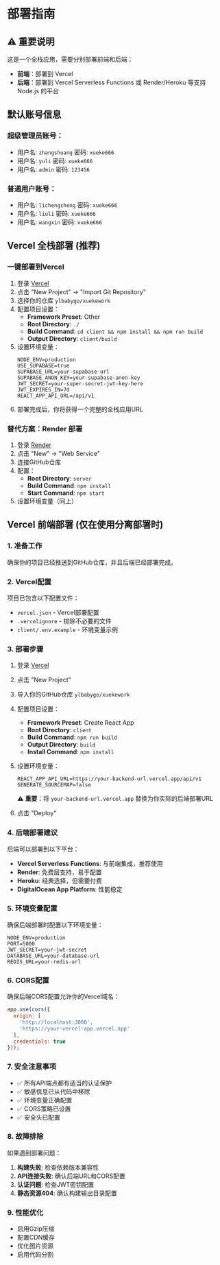 # 部署指南

## ⚠️ 重要说明

这是一个全栈应用，需要分别部署前端和后端：
- **前端**：部署到 Vercel
- **后端**：部署到 Vercel Serverless Functions 或 Render/Heroku 等支持 Node.js 的平台

## 默认账号信息

### 超级管理员账号：
- 用户名: `zhangshuang` 密码: `xueke666`
- 用户名: `yuli` 密码: `xueke666`
- 用户名: `admin` 密码: `123456`

### 普通用户账号：
- 用户名: `lichengcheng` 密码: `xueke666`
- 用户名: `liuli` 密码: `xueke666`
- 用户名: `wangxin` 密码: `xueke666`

## Vercel 全栈部署 (推荐)

### 一键部署到Vercel

1. 登录 [Vercel](https://vercel.com)
2. 点击 "New Project" → "Import Git Repository"
3. 选择你的仓库 `ylbabygo/xuekework`
4. 配置项目设置：
   - **Framework Preset**: Other
   - **Root Directory**: `./`
   - **Build Command**: `cd client && npm install && npm run build`
   - **Output Directory**: `client/build`
5. 设置环境变量：
   ```
   NODE_ENV=production
   USE_SUPABASE=true
   SUPABASE_URL=your-supabase-url
   SUPABASE_ANON_KEY=your-supabase-anon-key
   JWT_SECRET=your-super-secret-jwt-key-here
   JWT_EXPIRES_IN=7d
   REACT_APP_API_URL=/api/v1
   ```
6. 部署完成后，你将获得一个完整的全栈应用URL

### 替代方案：Render 部署

1. 登录 [Render](https://render.com)
2. 点击 "New" → "Web Service"
3. 连接GitHub仓库
4. 配置：
   - **Root Directory**: `server`
   - **Build Command**: `npm install`
   - **Start Command**: `npm start`
5. 设置环境变量（同上）

## Vercel 前端部署 (仅在使用分离部署时)

### 1. 准备工作

确保你的项目已经推送到GitHub仓库，并且后端已经部署完成。

### 2. Vercel配置

项目已包含以下配置文件：
- `vercel.json` - Vercel部署配置
- `.vercelignore` - 排除不必要的文件
- `client/.env.example` - 环境变量示例

### 3. 部署步骤

1. 登录 [Vercel](https://vercel.com)
2. 点击 "New Project"
3. 导入你的GitHub仓库 `ylbabygo/xuekework`
4. 配置项目设置：
   - **Framework Preset**: Create React App
   - **Root Directory**: `client`
   - **Build Command**: `npm run build`
   - **Output Directory**: `build`
   - **Install Command**: `npm install`

5. 设置环境变量：
   ```
   REACT_APP_API_URL=https://your-backend-url.vercel.app/api/v1
   GENERATE_SOURCEMAP=false
   ```
   
   ⚠️ **重要**：将 `your-backend-url.vercel.app` 替换为你实际的后端部署URL

6. 点击 "Deploy"

### 4. 后端部署建议

后端可以部署到以下平台：
- **Vercel Serverless Functions**: 与前端集成，推荐使用
- **Render**: 免费层支持，易于配置
- **Heroku**: 经典选择，但需要付费
- **DigitalOcean App Platform**: 性能稳定

### 5. 环境变量配置

确保后端部署时配置以下环境变量：
```
NODE_ENV=production
PORT=5000
JWT_SECRET=your-jwt-secret
DATABASE_URL=your-database-url
REDIS_URL=your-redis-url
```

### 6. CORS配置

确保后端CORS配置允许你的Vercel域名：
```javascript
app.use(cors({
  origin: [
    'http://localhost:3000',
    'https://your-vercel-app.vercel.app'
  ],
  credentials: true
}));
```

### 7. 安全注意事项

- ✅ 所有API端点都有适当的认证保护
- ✅ 敏感信息已从代码中移除
- ✅ 环境变量正确配置
- ✅ CORS策略已设置
- ✅ 安全头已配置

### 8. 故障排除

如果遇到部署问题：

1. **构建失败**: 检查依赖版本兼容性
2. **API连接失败**: 确认后端URL和CORS配置
3. **认证问题**: 检查JWT密钥配置
4. **静态资源404**: 确认构建输出目录配置

### 9. 性能优化

- 启用Gzip压缩
- 配置CDN缓存
- 优化图片资源
- 启用代码分割